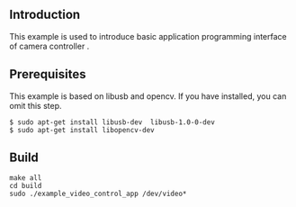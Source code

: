 ## Introduction

This example is used to introduce basic application programming interface of camera controller .



## Prerequisites

This example is based on libusb and opencv. If you have installed, you can omit this step.

```shell
$ sudo apt-get install libusb-dev  libusb-1.0-0-dev
$ sudo apt-get install libopencv-dev
```



## Build

```shell
make all
cd build
sudo ./example_video_control_app /dev/video*
```

